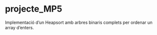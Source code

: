 # projecte_MP5
Implementació d’un Heapsort amb arbres binaris complets per ordenar un array d’enters.
